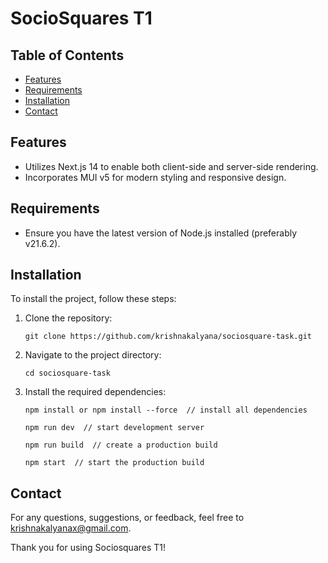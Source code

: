 # SocioSquares T1

## Table of Contents

- [Features](#features)
- [Requirements](#requirements)
- [Installation](#installation)
- [Contact](#contact)

## Features

- Utilizes Next.js 14 to enable both client-side and server-side rendering.
- Incorporates MUI v5 for modern styling and responsive design.

## Requirements

- Ensure you have the latest version of Node.js installed (preferably v21.6.2).

## Installation

To install the project, follow these steps:

1. Clone the repository:
   ```shell
   git clone https://github.com/krishnakalyana/sociosquare-task.git
   ```
2. Navigate to the project directory:
   ```shell
   cd sociosquare-task
   ```
3. Install the required dependencies:

   ```shell
   npm install or npm install --force  // install all dependencies
   ```

   ```shell
   npm run dev  // start development server
   ```

   ```shell
   npm run build  // create a production build
   ```

   ```shell
   npm start  // start the production build
   ```

## Contact

For any questions, suggestions, or feedback, feel free to
[krishnakalyanax@gmail.com](https://github.com/krishnakalyana).

Thank you for using Sociosquares T1!
